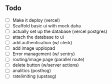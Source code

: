 
## Todo 
- [ ] Make it deploy (vercel)
 - [ ] Scaffold basic ui with mock daha 
 - [ ] actually set up the database (vercel postgres)
- [ ] attach the database to ui
- [ ] add authentication (w/ clerk)
- [ ] add image upplopad 
- [ ] Error management  (w/ sentry)
- [ ] routing/image page (parallel route)
-  [ ] delete button (w/server actions)
- [ ] analitics (posthog)
- [ ] ratelimiting (upstasg)